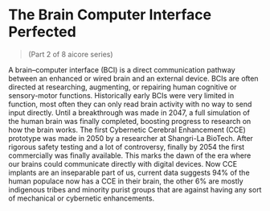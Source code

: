 # The Brain Computer Interface Perfected
> (Part 2 of 8 aicore series)

A brain–computer interface (BCI) is a direct communication pathway between an enhanced or wired brain and an external device. BCIs are often directed at researching, augmenting, or repairing human cognitive or sensory-motor functions. Historically early BCIs were very limited in function, most often they can only read brain activity with no way to send input directly. Until a breakthrough was made in 2047, a full simulation of the human brain was finally completed, boosting progress to research on how the brain works. The first Cybernetic Cerebral Enhancement (CCE) prototype was made in 2050 by a researcher at Shangri-La BioTech. After rigorous safety testing and a lot of controversy, finally by 2054 the first commercially was finally available. This marks the dawn of the era where our brains could communicate directly with digital devices. Now CCE implants are an inseparable part of us, current data suggests 94% of the human populace now has a CCE in their brain, the other 6% are mostly indigenous tribes and minority purist groups that are against having any sort of mechanical or cybernetic enhancements.
